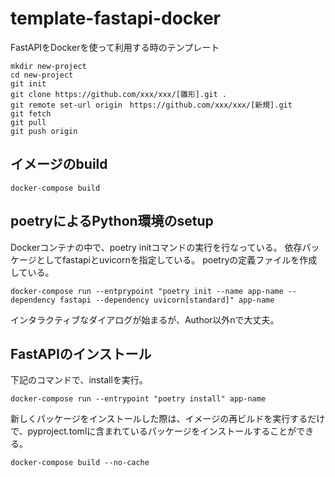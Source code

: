 # template-fastapi-docker
FastAPIをDockerを使って利用する時のテンプレート

```
mkdir new-project
cd new-project
git init
git clone https://github.com/xxx/xxx/[雛形].git .
git remote set-url origin　https://github.com/xxx/xxx/[新規].git
git fetch
git pull
git push origin
```

## イメージのbuild
```
docker-compose build
```


## poetryによるPython環境のsetup
Dockerコンテナの中で、poetry initコマンドの実行を行なっている。
依存パッケージとしてfastapiとuvicornを指定している。
poetryの定義ファイルを作成している。
```
docker-compose run --entprypoint "poetry init --name app-name --dependency fastapi --dependency uvicorn[standard]" app-name
```

インタラクティブなダイアログが始まるが、Author以外nで大丈夫。

## FastAPIのインストール
下記のコマンドで、installを実行。
```
docker-compose run --entrypoint "poetry install" app-name
```

新しくパッケージをインストールした際は、イメージの再ビルドを実行するだけで、pyproject.tomlに含まれているパッケージをインストールすることができる。
```
docker-compose build --no-cache
```
